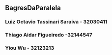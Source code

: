 ## BagresDaParalela

### Luiz Octavio Tassinari Saraiva - 32030411
### Thiago Aidar Figueiredo -32144547
### Yiou Wu - 32123213
